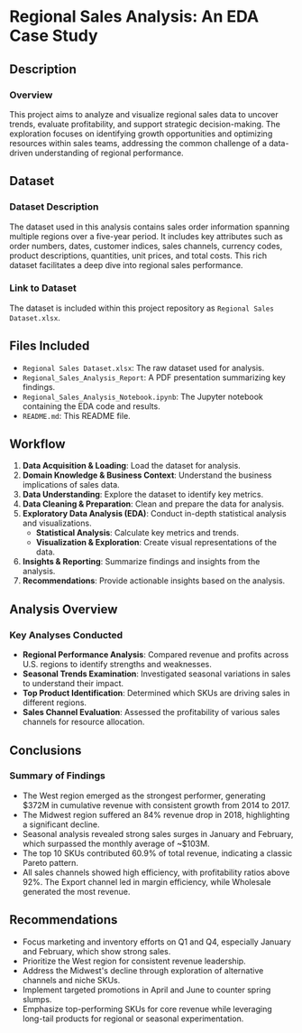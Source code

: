 # Regional Sales Analysis: An EDA Case Study

## Description

### Overview
This project aims to analyze and visualize regional sales data to uncover trends, evaluate profitability, and support strategic decision-making. The exploration focuses on identifying growth opportunities and optimizing resources within sales teams, addressing the common challenge of a data-driven understanding of regional performance.

## Dataset

### Dataset Description
The dataset used in this analysis contains sales order information spanning multiple regions over a five-year period. It includes key attributes such as order numbers, dates, customer indices, sales channels, currency codes, product descriptions, quantities, unit prices, and total costs. This rich dataset facilitates a deep dive into regional sales performance.

### Link to Dataset
The dataset is included within this project repository as `Regional Sales Dataset.xlsx`.

## Files Included
- `Regional Sales Dataset.xlsx`: The raw dataset used for analysis.
- `Regional_Sales_Analysis_Report`: A PDF presentation summarizing key findings.
- `Regional_Sales_Analysis_Notebook.ipynb`: The Jupyter notebook containing the EDA code and results.
- `README.md`: This README file.

## Workflow
1. **Data Acquisition & Loading**: Load the dataset for analysis.
2. **Domain Knowledge & Business Context**: Understand the business implications of sales data.
3. **Data Understanding**: Explore the dataset to identify key metrics.
4. **Data Cleaning & Preparation**: Clean and prepare the data for analysis.
5. **Exploratory Data Analysis (EDA)**: Conduct in-depth statistical analysis and visualizations.
   - **Statistical Analysis**: Calculate key metrics and trends.
   - **Visualization & Exploration**: Create visual representations of the data.
6. **Insights & Reporting**: Summarize findings and insights from the analysis.
7. **Recommendations**: Provide actionable insights based on the analysis.

## Analysis Overview

### Key Analyses Conducted
- **Regional Performance Analysis**: Compared revenue and profits across U.S. regions to identify strengths and weaknesses.
- **Seasonal Trends Examination**: Investigated seasonal variations in sales to understand their impact.
- **Top Product Identification**: Determined which SKUs are driving sales in different regions.
- **Sales Channel Evaluation**: Assessed the profitability of various sales channels for resource allocation.

## Conclusions

### Summary of Findings
- The West region emerged as the strongest performer, generating $372M in cumulative revenue with consistent growth from 2014 to 2017.
- The Midwest region suffered an 84% revenue drop in 2018, highlighting a significant decline.
- Seasonal analysis revealed strong sales surges in January and February, which surpassed the monthly average of ~$103M.
- The top 10 SKUs contributed 60.9% of total revenue, indicating a classic Pareto pattern.
- All sales channels showed high efficiency, with profitability ratios above 92%. The Export channel led in margin efficiency, while Wholesale generated the most revenue.

## Recommendations
- Focus marketing and inventory efforts on Q1 and Q4, especially January and February, which show strong sales.
- Prioritize the West region for consistent revenue leadership.
- Address the Midwest's decline through exploration of alternative channels and niche SKUs.
- Implement targeted promotions in April and June to counter spring slumps.
- Emphasize top-performing SKUs for core revenue while leveraging long-tail products for regional or seasonal experimentation.
